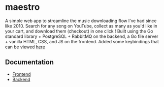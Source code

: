 # maestro 

A simple web app to streamline the music downloading flow I've had since like 2010. Search for any song on YouTube, collect as many as you'd like in your cart, and download them (checkout) in one click ! Built using the Go standard library + PostgreSQL + RabbitMQ on the backend, a Go file server + vanilla HTML, CSS, and JS on the frontend. Added some keybindings that can be viewed [here]()

## Documentation

- [Frontend](https://github.com/ayaviri/maestro/blob/main/apps/frontend/README.md)
- [Backend](https://github.com/ayaviri/maestro/blob/main/apps/backend/README.md)
